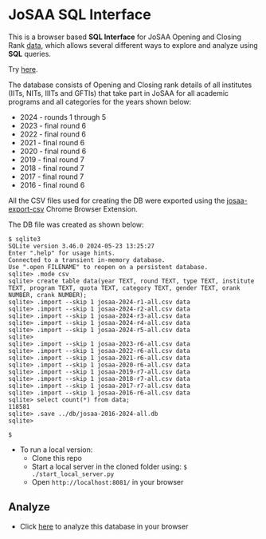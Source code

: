 # JoSAA SQL Interface

This is a browser based **SQL Interface** for JoSAA Opening and Closing Rank [data](https://josaa.nic.in/or-cr/), which allows several different ways to explore and analyze using **SQL** queries.

Try [here](https://pardhavmaradani.github.io/josaa-sql-interface).

The database consists of Opening and Closing rank details of all institutes (IITs, NITs, IIITs and GFTIs) that take part in JoSAA for all academic programs and all categories for the years shown below:

  - 2024 - rounds 1 through 5
  - 2023 - final round 6
  - 2022 - final round 6
  - 2021 - final round 6
  - 2020 - final round 6
  - 2019 - final round 7
  - 2018 - final round 7
  - 2017 - final round 7
  - 2016 - final round 6

All the CSV files used for creating the DB were exported using the [josaa-export-csv](https://github.com/PardhavMaradani/josaa-export-csv) Chrome Browser Extension.

The DB file was created as shown below:

```
$ sqlite3
SQLite version 3.46.0 2024-05-23 13:25:27
Enter ".help" for usage hints.
Connected to a transient in-memory database.
Use ".open FILENAME" to reopen on a persistent database.
sqlite> .mode csv
sqlite> create table data(year TEXT, round TEXT, type TEXT, institute TEXT, program TEXT, quota TEXT, category TEXT, gender TEXT, orank NUMBER, crank NUMBER);
sqlite> .import --skip 1 josaa-2024-r1-all.csv data
sqlite> .import --skip 1 josaa-2024-r2-all.csv data
sqlite> .import --skip 1 josaa-2024-r3-all.csv data
sqlite> .import --skip 1 josaa-2024-r4-all.csv data
sqlite> .import --skip 1 josaa-2024-r5-all.csv data
sqlite> 
sqlite> .import --skip 1 josaa-2023-r6-all.csv data
sqlite> .import --skip 1 josaa-2022-r6-all.csv data
sqlite> .import --skip 1 josaa-2021-r6-all.csv data
sqlite> .import --skip 1 josaa-2020-r6-all.csv data
sqlite> .import --skip 1 josaa-2019-r7-all.csv data
sqlite> .import --skip 1 josaa-2018-r7-all.csv data
sqlite> .import --skip 1 josaa-2017-r7-all.csv data
sqlite> .import --skip 1 josaa-2016-r6-all.csv data
sqlite> select count(*) from data;
118581
sqlite> .save ../db/josaa-2016-2024-all.db
sqlite> 

$
```

- To run a local version:
  - Clone this repo
  - Start a local server in the cloned folder using: `$ ./start_local_server.py`
  - Open `http://localhost:8081/` in your browser

## Analyze

- Click [here](https://pardhavmaradani.github.io/josaa-sql-interface) to analyze this database in your browser

